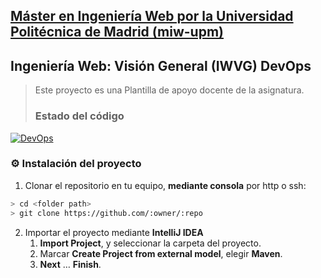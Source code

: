 ## [Máster en Ingeniería Web por la Universidad Politécnica de Madrid (miw-upm)](http://miw.etsisi.upm.es)
## Ingeniería Web: Visión General (IWVG) DevOps
> Este proyecto es una Plantilla de apoyo docente de la asignatura.
> ### Estado del código

[![DevOps](https://github.com/Eywen/iwvg-devops-blanca-castanio/actions/workflows/test-sonar.yml/badge.svg)](https://github.com/Eywen/iwvg-devops-blanca-castanio/actions/workflows/test-sonar.yml)
### :gear: Instalación del proyecto
1. Clonar el repositorio en tu equipo, **mediante consola** por http o ssh:
```sh
> cd <folder path>
> git clone https://github.com/:owner/:repo
```
2. Importar el proyecto mediante **IntelliJ IDEA**
   1. **Import Project**, y seleccionar la carpeta del proyecto.
   1. Marcar **Create Project from external model**, elegir **Maven**.
   1. **Next** … **Finish**.
